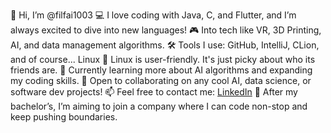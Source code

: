 👋 Hi, I’m @filfai1003
💻 I love coding with Java, C, and Flutter, and I’m always excited to dive into new languages!
🎮 Into tech like VR, 3D Printing, AI, and data management algorithms.
🛠️ Tools I use: GitHub, IntelliJ, CLion, and of course... Linux
    🐧 Linux is user-friendly. It's just picky about who its friends are.
🌱 Currently learning more about AI algorithms and expanding my coding skills.
🤝 Open to collaborating on any cool AI, data science, or software dev projects!
📫 Feel free to contact me: [LinkedIn](https://www.linkedin.com/in/filippo-faiella-876310329/)
🎯 After my bachelor’s, I’m aiming to join a company where I can code non-stop and keep pushing boundaries.
